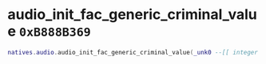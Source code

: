 # audio_init_fac_generic_criminal_value `0xB888B369`

```lua
natives.audio.audio_init_fac_generic_criminal_value(_unk0 --[[ integer ]])
```